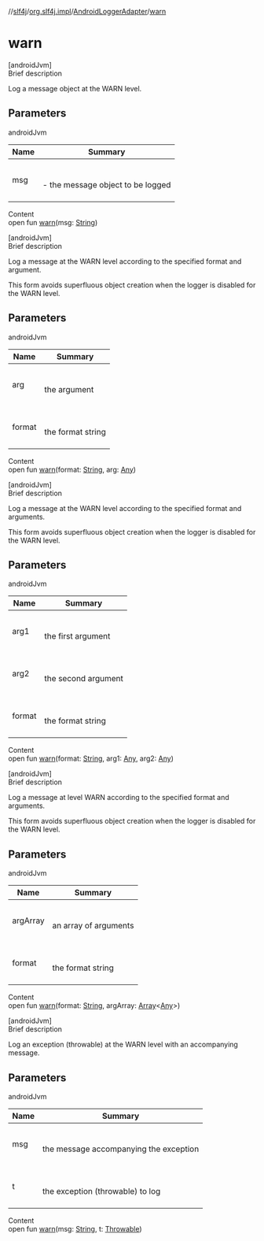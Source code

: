 //[slf4j](../../index.md)/[org.slf4j.impl](../index.md)/[AndroidLoggerAdapter](index.md)/[warn](warn.md)



# warn  
[androidJvm]  
Brief description  


Log a message object at the WARN level.



## Parameters  
  
androidJvm  
  
|  Name|  Summary| 
|---|---|
| msg| <br><br>- the message object to be logged<br><br>
  
  
Content  
open fun [warn](warn.md)(msg: [String](https://docs.oracle.com/javase/8/docs/api/java/lang/String.html))  


[androidJvm]  
Brief description  




Log a message at the WARN level according to the specified format and argument. 



 This form avoids superfluous object creation when the logger is disabled for the WARN level. 





## Parameters  
  
androidJvm  
  
|  Name|  Summary| 
|---|---|
| arg| <br><br>the argument<br><br>
| format| <br><br>the format string<br><br>
  
  
Content  
open fun [warn](warn.md)(format: [String](https://docs.oracle.com/javase/8/docs/api/java/lang/String.html), arg: [Any](https://kotlinlang.org/api/latest/jvm/stdlib/kotlin/-any/index.html))  


[androidJvm]  
Brief description  




Log a message at the WARN level according to the specified format and arguments. 



 This form avoids superfluous object creation when the logger is disabled for the WARN level. 





## Parameters  
  
androidJvm  
  
|  Name|  Summary| 
|---|---|
| arg1| <br><br>the first argument<br><br>
| arg2| <br><br>the second argument<br><br>
| format| <br><br>the format string<br><br>
  
  
Content  
open fun [warn](warn.md)(format: [String](https://docs.oracle.com/javase/8/docs/api/java/lang/String.html), arg1: [Any](https://kotlinlang.org/api/latest/jvm/stdlib/kotlin/-any/index.html), arg2: [Any](https://kotlinlang.org/api/latest/jvm/stdlib/kotlin/-any/index.html))  


[androidJvm]  
Brief description  




Log a message at level WARN according to the specified format and arguments. 



 This form avoids superfluous object creation when the logger is disabled for the WARN level. 





## Parameters  
  
androidJvm  
  
|  Name|  Summary| 
|---|---|
| argArray| <br><br>an array of arguments<br><br>
| format| <br><br>the format string<br><br>
  
  
Content  
open fun [warn](warn.md)(format: [String](https://docs.oracle.com/javase/8/docs/api/java/lang/String.html), argArray: [Array](https://kotlinlang.org/api/latest/jvm/stdlib/kotlin/-array/index.html)<[Any](https://kotlinlang.org/api/latest/jvm/stdlib/kotlin/-any/index.html)>)  


[androidJvm]  
Brief description  


Log an exception (throwable) at the WARN level with an accompanying message.



## Parameters  
  
androidJvm  
  
|  Name|  Summary| 
|---|---|
| msg| <br><br>the message accompanying the exception<br><br>
| t| <br><br>the exception (throwable) to log<br><br>
  
  
Content  
open fun [warn](warn.md)(msg: [String](https://docs.oracle.com/javase/8/docs/api/java/lang/String.html), t: [Throwable](https://docs.oracle.com/javase/8/docs/api/java/lang/Throwable.html))  



